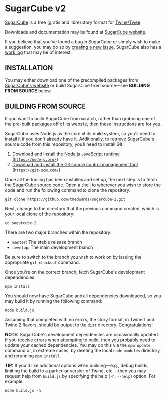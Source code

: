 # SugarCube v2

[SugarCube](http://www.motoslave.net/sugarcube/) is a free (gratis and libre) story format for [Twine/Twee](http://twinery.org/).

Downloads and documentation may be found at [SugarCube website](http://www.motoslave.net/sugarcube/).

If you believe that you've found a bug in SugarCube or simply wish to make a suggestion, you may do so by [creating a new issue](https://github.com/tmedwards/sugarcube-2/issues).  SugarCube also has a [work log](https://github.com/tmedwards/sugarcube-2/projects/1) that may be of interest.

## INSTALLATION

You may either download one of the precompiled packages from [SugarCube's website](http://www.motoslave.net/sugarcube/) or build SugarCube from source—see **BUILDING FROM SOURCE** below.

## BUILDING FROM SOURCE

If you want to build SugarCube from scratch, rather than grabbing one of the pre-built packages off of its website, then these instructions are for you.

SugarCube uses Node.js as the core of its build system, so you'll need to install it if you don't already have it.  Additionally, to retrieve SugarCube's source code from this repository, you'll need to install Git.

1. [Download and install the Node.js JavaScript runtime (`https://nodejs.org/`)](https://nodejs.org/)
2. [Download and install the Git source control management tool (`https://git-scm.com/`)](https://git-scm.com/)

Once all the tooling has been installed and set up, the next step is to fetch the SugarCube source code.  Open a shell to wherever you wish to store the code and run the following command to clone the repository:

```
git clone https://github.com/tmedwards/sugarcube-2.git
```

Next, change to the directory that the previous command created, which is your local clone of the repository:

```
cd sugarcube-2
```

There are two major branches within the repository:

* `master`: The stable release branch
* `develop`: The main development branch

Be sure to switch to the branch you wish to work on by issuing the appropriate `git checkout` command.

Once you're on the correct branch, fetch SugarCube's development dependencies:

```
npm install
```

You should now have SugarCube and all dependencies downloaded, so you may build it by running the following command:

```
node build.js
```

Assuming that completed with no errors, the story format, in Twine 1 and Twine 2 flavors, should be output to the `dist` directory.  Congratulations!

**NOTE:** SugarCube's development dependencies are occasionally updated.  If you receive errors when attempting to build, then you probably need to update your cached dependencies.  You may do this via the `npm update` command or, in extreme cases, by deleting the local `node_modules` directory and rerunning `npm install`.

**TIP:** If you'd like additional options when building—e.g., debug builds, limiting the build to a particular version of Twine, etc.—then you may request help from `build.js` by specifying the help (`-h`, `--help`) option.  For example:

```
node build.js -h
```
